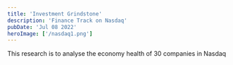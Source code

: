 ```yaml
--- 
title: 'Investment Grindstone'
description: 'Finance Track on Nasdaq'
pubDate: 'Jul 08 2022'
heroImage: ['/nasdaq1.png']
--- 
```


This research is to analyse the economy health of 30 companies in Nasdaq
